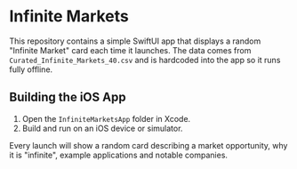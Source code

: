 # Infinite Markets

This repository contains a simple SwiftUI app that displays a random "Infinite Market" card each time it launches. The data comes from `Curated_Infinite_Markets_40.csv` and is hardcoded into the app so it runs fully offline.

## Building the iOS App

1. Open the `InfiniteMarketsApp` folder in Xcode.
2. Build and run on an iOS device or simulator.

Every launch will show a random card describing a market opportunity, why it is "infinite", example applications and notable companies.

